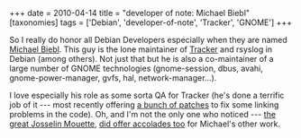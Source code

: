 +++
date = 2010-04-14
title = "developer of note: Michael Biebl"
[taxonomies]
tags = ['Debian', 'developer-of-note', 'Tracker', 'GNOME']
+++

So I really do honor all Debian Developers especially when they are
named [Michael Biebl]. This guy is the lone maintainer of [Tracker] and
rsyslog in Debian (among others). Not just that but he is also a
co-maintainer of a large number of GNOME technologies (gnome-session,
dbus, avahi, gnome-power-manager, gvfs, hal, network-manager...).

I love especially his role as some sorta QA for Tracker (he's done a
terrific job of it --- most recently offering [a bunch of patches] to
fix some linking problems in the code). Oh, and I'm not the only one
who noticed --- [the great Josselin Mouette], [did offer accolades too]
for Michael's other work.

  [Michael Biebl]: http://qa.debian.org/developer.php?login=biebl@debian.org
  [Tracker]: http://projects.gnome.org/tracker/
  [a bunch of patches]: http://mail.gnome.org/archives/tracker-list/2010-April/msg00044.html
  [the great Josselin Mouette]: @/developer-of-note-josselin-mouette.md
  [did offer accolades too]: http://np237.livejournal.com/26532.html
